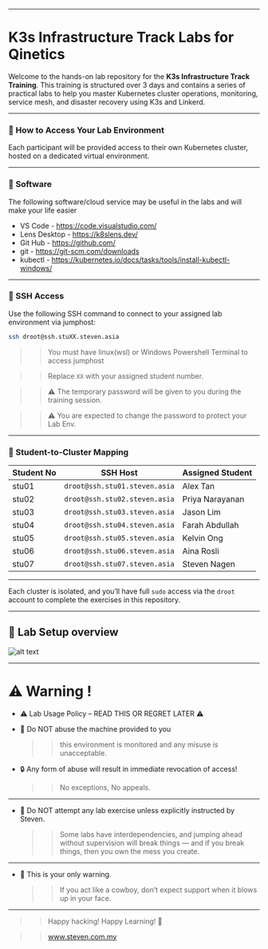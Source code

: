 
---

# K3s Infrastructure Track Labs for Qinetics

Welcome to the hands-on lab repository for the **K3s Infrastructure Track Training**. This training is structured over 3 days and contains a series of practical labs to help you master Kubernetes cluster operations, monitoring, service mesh, and disaster recovery using K3s and Linkerd.

---

### 🚀 How to Access Your Lab Environment

Each participant will be provided access to their own Kubernetes cluster, hosted on a dedicated virtual environment.

---
### 🚀 Software

The following software/cloud service may be useful in the labs and will make your life easier
* VS Code - https://code.visualstudio.com/
* Lens Desktop - https://k8slens.dev/
* Git Hub - https://github.com/
* git - https://git-scm.com/downloads
* kubectl - https://kubernetes.io/docs/tasks/tools/install-kubectl-windows/

---

### 🔐 SSH Access

Use the following SSH command to connect to your assigned lab environment via jumphost:

```bash
ssh droot@ssh.stuXX.steven.asia
````
>> You must have linux(wsl) or Windows Powershell Terminal to access jumphost

>> Replace `XX` with your assigned student number.

>> ⚠️ The temporary password will be given to you during the training session.

>> ⚠️ You are expected to change the password to protect your Lab Env.

---

### 👥 Student-to-Cluster Mapping

| Student No  | SSH Host                         | Assigned Student     |
| ------------ | -----------------------------  | ------------------ |
| stu01    | `droot@ssh.stu01.steven.asia` | Alex Tan          |
| stu02    | `droot@ssh.stu02.steven.asia` | Priya Narayanan   |
| stu03    | `droot@ssh.stu03.steven.asia` | Jason Lim         |
| stu04    | `droot@ssh.stu04.steven.asia` | Farah Abdullah    |
| stu05    | `droot@ssh.stu05.steven.asia` | Kelvin Ong        |
| stu06    | `droot@ssh.stu06.steven.asia` | Aina Rosli        |
| stu07    | `droot@ssh.stu07.steven.asia` | Steven Nagen      |


---

Each cluster is isolated, and you’ll have full `sudo` access via the `droot` account to complete the exercises in this repository.

--- 

## 🚀 Lab Setup overview 

![alt text](image.png)

---

# ⚠️ Warning ! 

* ⚠️ Lab Usage Policy – READ THIS OR REGRET LATER ⚠️
* 🚫 Do NOT abuse the machine provided to you 
  >> this environment is monitored and any misuse is unacceptable.

* 🔒 Any form of abuse will result in immediate revocation of access! 
  >> No exceptions, No appeals.
---

* 🧪 Do NOT attempt any lab exercise unless explicitly instructed by Steven.
  >> Some labs have interdependencies, and jumping ahead without supervision will break things — and if you break things, then you own the mess you create.
---

* 👊 This is your only warning.
  >> If you act like a cowboy, don’t expect support when it blows up in your face.

---
>> Happy hacking! Happy Learning! 🚧

>> www.steven.com.my



